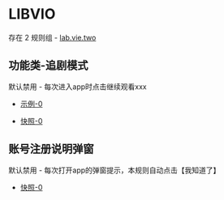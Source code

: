 # LIBVIO

存在 2 规则组 - [lab.vie.two](/src/apps/lab.vie.two.ts)

## 功能类-追剧模式

默认禁用 - 每次进入app时点击继续观看xxx

- [示例-0](https://m.gkd.li/110102406/4c89164f-663f-4594-9297-6cc832688a5d)

- [快照-0](https://i.gkd.li/import/13825341)

## 账号注册说明弹窗

默认禁用 - 每次打开app的弹窗提示，本规则自动点击【我知道了】

- [快照-0](https://i.gkd.li/import/13379070)
